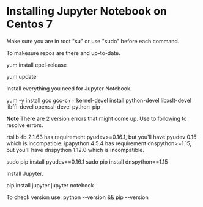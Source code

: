# Installing Jupyter Notebook on Centos 7

Make sure you are in root "su" or use "sudo" before each command.

To makesure repos are there and up-to-date.

yum install epel-release

yum update

Install everything you need for Jupyter Notebook.

yum -y install gcc gcc-c++ kernel-devel install python-devel libxslt-devel libffi-devel openssl-devel python-pip


**Note**
There are 2 version errors that might come up. Use to following to resolve errors.

rtslib-fb 2.1.63 has requirement pyudev>=0.16.1, but you'll have pyudev 0.15 which is incompatible.
ipapython 4.5.4 has requirement dnspython>=1.15, but you'll have dnspython 1.12.0 which is incompatible.


sudo pip install pyudev==0.16.1
sudo pip install dnspython==1.15

Install Jupyter.

pip install jupyter jupyter notebook

To check version use:
python --version && pip --version 
